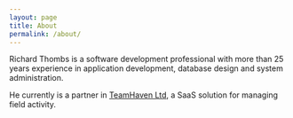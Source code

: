 ```yaml
---
layout: page
title: About
permalink: /about/
---
```


Richard Thombs is a software development professional with more than 25 years experience
in application development, database design and system administration.

He currently is a partner in [TeamHaven Ltd](http://www.teamhaven.com), a SaaS solution for
managing field activity.
